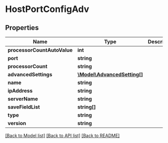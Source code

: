 # HostPortConfigAdv

## Properties
Name | Type | Description | Notes
------------ | ------------- | ------------- | -------------
**processorCountAutoValue** | **int** |  | 
**port** | **string** |  | 
**processorCount** | **string** |  | 
**advancedSettings** | [**\Model\AdvancedSetting[]**](AdvancedSetting.md) |  | 
**name** | **string** |  | 
**ipAddress** | **string** |  | 
**serverName** | **string** |  | 
**saveFieldList** | **string[]** |  | [optional] 
**type** | **string** |  | 
**version** | **string** |  | 

[[Back to Model list]](../README.md#documentation-for-models) [[Back to API list]](../README.md#documentation-for-api-endpoints) [[Back to README]](../README.md)


